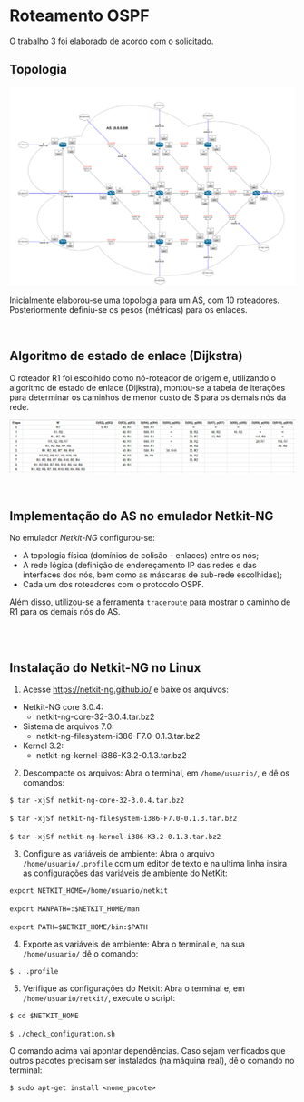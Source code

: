 # Roteamento OSPF

O trabalho 3 foi elaborado de acordo com o [solicitado](https://github.com/fernandabucheri/redes-de-computadores/blob/master/Trabalho%203/trabalho_3_roteamento.pdf).

## Topologia 

![topologia](topologia.png)

Inicialmente elaborou-se uma topologia para um AS, com 10 roteadores. Posteriormente definiu-se os pesos (métricas) para os enlaces.

<br>

## Algoritmo de estado de enlace (Dijkstra)
O roteador R1 foi escolhido como nó-roteador de origem e, utilizando o algoritmo de estado de enlace (Dijkstra), montou-se a tabela de iterações para determinar os caminhos de menor custo de S para os demais nós da rede.

![tabela](tabela.png)

<br>

## Implementação do AS no emulador Netkit-NG

No emulador _Netkit-NG_ configurou-se:
* A topologia física (domínios de colisão - enlaces) entre os nós; 
* A rede lógica (definição de endereçamento IP das redes e das interfaces dos nós, bem como as máscaras de sub-rede escolhidas);
* Cada um dos roteadores com o protocolo OSPF. 

Além disso, utilizou-se a ferramenta ```traceroute``` para mostrar o caminho de R1 para os demais nós do AS.

<br> <br>

## Instalação do Netkit-NG no Linux

1) Acesse https://netkit-ng.github.io/ e baixe os arquivos:
* Netkit-NG core 3.0.4:
    * netkit-ng-core-32-3.0.4.tar.bz2
* Sistema de arquivos 7.0:
    * netkit-ng-filesystem-i386-F7.0-0.1.3.tar.bz2
* Kernel 3.2:
    * netkit-ng-kernel-i386-K3.2-0.1.3.tar.bz2

2) Descompacte os arquivos:
Abra o terminal, em ```/home/usuario/```, e dê os comandos:
```
$ tar -xjSf netkit-ng-core-32-3.0.4.tar.bz2

$ tar -xjSf netkit-ng-filesystem-i386-F7.0-0.1.3.tar.bz2

$ tar -xjSf netkit-ng-kernel-i386-K3.2-0.1.3.tar.bz2
```

3) Configure as variáveis de ambiente:
Abra o arquivo ```/home/usuario/.profile``` com um editor de texto e na ultima linha insira as
configurações das variáveis de ambiente do NetKit:
```
export NETKIT_HOME=/home/usuario/netkit

export MANPATH=:$NETKIT_HOME/man

export PATH=$NETKIT_HOME/bin:$PATH
```
4) Exporte as variáveis de ambiente:
Abra o terminal e, na sua ```/home/usuario/``` dê o comando:
```
$ . .profile
```
5) Verifique as configurações do Netkit:
Abra o terminal e, em ```/home/usuario/netkit/```, execute o script:
```
$ cd $NETKIT_HOME

$ ./check_configuration.sh
```
O comando acima vai apontar dependências. Caso sejam verificados que outros pacotes precisam
ser instalados (na máquina real), dê o comando no terminal:
```
$ sudo apt-get install <nome_pacote>
```